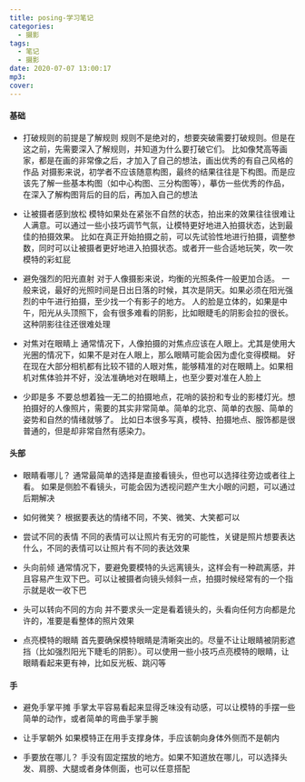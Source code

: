 ```yaml
---
title: posing-学习笔记
categories:
  - 摄影
tags:
  - 笔记
  - 摄影
date: 2020-07-07 13:00:17
mp3:
cover:
---
```



#### 基础

* 打破规则的前提是了解规则
    规则不是绝对的，想要突破需要打破规则。但是在这之前，先需要深入了解规则，并知道为什么要打破它们。
    比如像梵高等画家，都是在画的非常像之后，才加入了自己的想法，画出优秀的有自己风格的作品
    对摄影来说，初学者不应该随意构图，最终的结果往往是下构图。而是应该先了解一些基本构图（如中心构图、三分构图等），摹仿一些优秀的作品，在深入了解构图背后的目的后，再加入自己的想法

* 让被摄者感到放松
    模特如果处在紧张不自然的状态，拍出来的效果往往很难让人满意。可以通过一些小技巧调节气氛，让模特更好地进入拍摄状态，达到最佳的拍摄效果。
    比如在真正开始拍摄之前，可以先试验性地进行拍摄，调整参数，同时可以让被摄者更好地进入拍摄状态。或者开一些合适地玩笑，吹一吹模特的彩虹屁

* 避免强烈的阳光直射
    对于人像摄影来说，均衡的光照条件一般更加合适。
    一般来说，最好的光照时间是日出日落的时候，其次是阴天。如果必须在阳光强烈的中午进行拍摄，至少找一个有影子的地方。
    人的脸是立体的，如果是中午，阳光从头顶照下，会有很多难看的阴影，比如眼睫毛的阴影会拉的很长。这种阴影往往还很难处理


* 对焦对在眼睛上
    通常情况下，人像拍摄的对焦点应该在人眼上。尤其是使用大光圈的情况下，如果不是对在人眼上，那么眼睛可能会因为虚化变得模糊。
    好在现在大部分相机都有比较不错的人眼对焦，能够精准的对在眼睛上。如果相机对焦体验并不好，没法准确地对在眼睛上，也至少要对准在人脸上


* 少即是多
    不要总想着独一无二的拍摄地点，花哨的装扮和专业的影楼灯光。想拍摄好的人像照片，需要的其实非常简单。简单的北京、简单的衣服、简单的姿势和自然的情绪就够了。
    比如日本很多写真，模特、拍摄地点、服饰都是很普通的，但是却非常自然有感染力。


#### 头部
* 眼睛看哪儿？
    通常最简单的选择是直接看镜头，但也可以选择往旁边或者往上看。
    如果是侧脸不看镜头，可能会因为透视问题产生大小眼的问题，可以通过后期解决

* 如何微笑？
    根据要表达的情绪不同，不笑、微笑、大笑都可以

* 尝试不同的表情
    不同的表情可以让照片有无穷的可能性，关键是照片想要表达什么，不同的表情可以让照片有不同的表达效果

* 头向前倾
    通常情况下，要避免要模特的头远离镜头，这样会有一种疏离感，并且容易产生双下巴。可以让被摄者向镜头倾斜一点，拍摄时候经常有的一个指示就是收一收下巴
    
* 头可以转向不同的方向
    并不要求头一定是看着镜头的，头看向任何方向都是允许的，准要是看整体的照片效果
    
* 点亮模特的眼睛
    首先要确保模特眼睛是清晰突出的。尽量不让让眼睛被阴影遮挡（比如强烈阳光下睫毛的阴影）。可以使用一些小技巧点亮模特的眼睛，让眼睛看起来更有神，比如反光板、跳闪等


####  手
* 避免手掌平摊
    手掌太平容易看起来显得乏味没有动感，可以让模特的手摆一些简单的动作，或者简单的弯曲手掌手腕
    
* 让手掌朝外
    如果模特正在用手支撑身体，手应该朝向身体外侧而不是朝内

* 手要放在哪儿？
手没有固定摆放的地方。如果不知道放在哪儿，可以选择头发、肩膀、大腿或者身体侧面，也可以任意搭配

